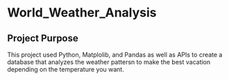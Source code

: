 # World_Weather_Analysis
## Project Purpose
This project used Python, Matplolib, and Pandas as well as APIs to create a database that analyzes the weather pattersn to make the best vacation depending on the temperature you want.
